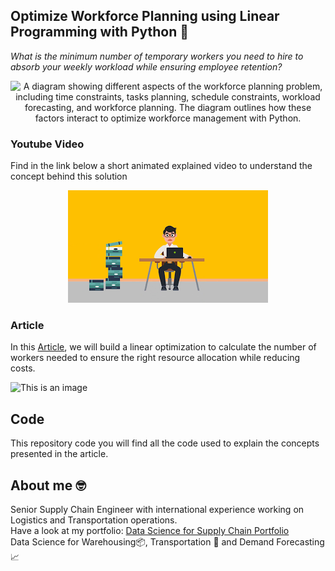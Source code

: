 ## Optimize Workforce Planning using Linear Programming with Python 👷
*What is the minimum number of temporary workers you need to hire to absorb your weekly workload while ensuring employee retention?*


<p align="center">
  <img alt="A diagram showing different aspects of the workforce planning problem, including time constraints, tasks planning, schedule constraints, workload forecasting, and workforce planning. The diagram outlines how these factors interact to optimize workforce management with Python."
    align="center" src="https://miro.medium.com/max/1280/1*QFF8CB7ARYVenba7Jm-jWg.png">
</p>

### Youtube Video
Find in the link below a short animated explained video to understand the concept behind this solution
<div align="center">
  <a href="https://www.youtube.com/watch?v=OdLeRR4rvt0"><img src="https://github.com/samirsaci/workforce-planning/blob/main/thumbnail.webp" alt="Explainer Video Link"></a>
</div>

### Article
In this [Article](https://towardsdatascience.com/optimize-workforce-planning-using-linear-programming-with-python-47a0b5f89a6f), we will build a linear optimization to 
calculate the number of workers needed to ensure the right resource allocation while reducing costs.

![This is an image](https://miro.medium.com/max/570/1*q5QLkE49X7RIy5CZx_yCtw.png)

## Code
This repository code you will find all the code used to explain the concepts presented in the article.

## About me 🤓
Senior Supply Chain Engineer with international experience working on Logistics and Transportation operations. \
Have a look at my portfolio: [Data Science for Supply Chain Portfolio](https://samirsaci.com) \
Data Science for Warehousing📦, Transportation 🚚 and Demand Forecasting 📈 
